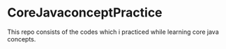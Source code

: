 # CoreJavaconceptPractice

This repo consists of the codes which i practiced while learning core java concepts.
